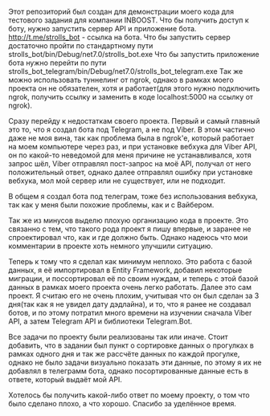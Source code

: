 Этот репозиторий был создан для демонстрации моего кода для тестового задания для компании INBOOST. Что бы получить доступ к боту, нужно запустить сервер API и приложение бота. 
http://t.me/strolls_bot - ссылка на бота.
Что бы запустить сервер достаточно пройти по стандартному пути strolls_bot/bin/Debug/net7.0/strolls_bot.exe
Что бы запустить приложение бота нужно перейти по пути strolls_bot_telegram/bin/Debug/net7.0/strolls_bot_telegram.exe
Так же можно использовать туннелинг от ngrok, однако в рамках моего проекта он не обязателен, хотя и работает(для этого нужно подключить ngrok, получить ссылку и заменить в коде localhost:5000 на ссылку от ngrok).

Сразу перейду к недостаткам своего проекта.
Первый и самый главный это то, что я создал бота под Telegram, а не под Viber. В этом частично даже не моя вина, так как проблема была в ngrok'e, который работает на моем компьютере через раз, и при установке вебхука для Viber API, он по какой-то неведомой для меня причине не устанавливался, хотя запрос шёл, Viber отправлял пост-запрос на моё API, получал от него положительный ответ, однако далее отправлял ошибку при установке вебхука, мол мой сервер или не существует, или не подходит.

В общем я создал бота под телеграм, тоже без использования вебхука, так как у меня были похожие проблемы, как и с Вайбером.

Так же из минусов выделю плохую организацию кода в проекте. Это связанно с тем, что такого рода проект я пишу впервые, и заранее не спроектировал что, как и где должно быть. Однако надеюсь что мои комментарии в проекте хоть немного улучшили ситуацию.

Теперь к тому что я сделал как минимум неплохо.
Это работа с базой данных, я её импортировал в Entity Framework, добавил некоторые миграции, и поссортировал её по своим нуждам, и теперь с этой базой данных в рамках моего проекта очень легко работать. Далее это сам проект. Я считаю его не очень плохим, учитывая что он был сделан за 3 дня(так как я не увидел дату дэдлайна), и то, что я ранее не создавал ботов, и по этому потратил много времени на изучении сначала Viber API, а затем Telegram API и библиотеки Telegram.Bot.

Все задачи по проекту были реализованы так или иначе. Стоит добавить, что в задании был пункт о сортировке данных о прогулках в рамках одного дня и так же рассчёте данных по каждой прогулке, однако не было задачи визуально показать эти данные, по этому я их не добавлял в телеграмм бота, однако посортированные данные есть в ответе, который выдаёт мой API.

Хотелось бы получить какой-либо ответ по моему проекту, о том что было сделано плохо, а что хорошо. Спасибо за уделённое время.
